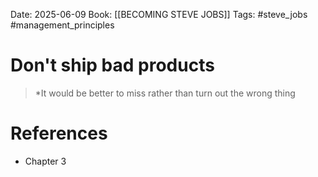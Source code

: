 Date: 2025-06-09
Book: [[BECOMING STEVE JOBS]]
Tags:  #steve_jobs #management_principles

# Don't ship bad products

> *It would be better to miss rather than turn out the wrong thing 
# References 
- Chapter 3